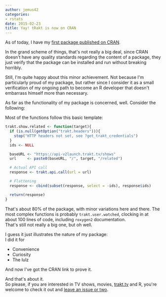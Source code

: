```yaml
---
author: jemus42
categories:
- rstats
date: 2015-02-23
title: Yay! tRakt is now on CRAN
---
```


As of today, I have my [first package published on CRAN](http://cran.r-project.org/web/packages/tRakt/index.html).  

In the grand scheme of things, that's not really a big deal, since CRAN doesn't have any quality standards regarding the content of a package, they just verify that the package can be installed and run without breaking horribly.

Still, I'm quite happy about this minor achievement. Not because I'm particularly proud of my package, but rather since I consider it as a small verification of my ongoing path to become an R developer that doesn't embarrass himself more than necessary.

As far as the functionality of my package is concerned, well. Consider the following:  

Most of the functions follow this basic template:

```r
trakt.show.related <- function(target){
  if (is.null(getOption("trakt.headers"))){
    stop("HTTP headers not set, see ?get_trakt_credentials")
  }
  ids <- NULL

  baseURL <- "https://api-v2launch.trakt.tv/shows"
  url     <- paste0(baseURL, "/", target, "/related")

  # Actual API call
  response <- trakt.api.call(url = url)

  # Flattening
  response <- cbind(subset(response, select = -ids), response$ids)

  return(response)
}
```

That's about 80% of the package, with minor variations here and there. The most complex functions is probably `trakt.user.watched`, clocking in at about 100 lines of code, including `roxygen2` documentation.  
That's still not really a big one, but oh well.

I guess it just illustrates the nature of my package:  
I did it for

* Convenience
* Curiosity
* The lulz

And now I've got the CRAN link to prove it.  

And that's about it.  
So please, if you are interested in TV shows, movies, [trakt.tv](https://trakt.tv) and R, you're welcome to check it out and [leave an issue or two](https://github.com/jemus42/tRakt/issues).
